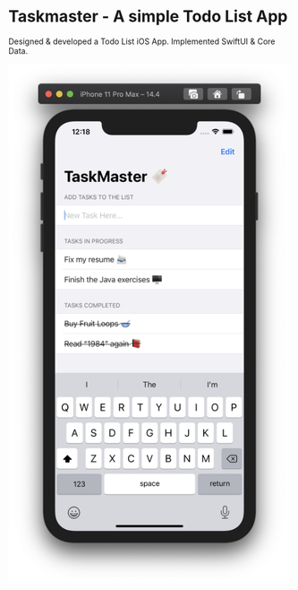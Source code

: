 # Taskmaster - A simple Todo List App

Designed & developed a Todo List iOS App. Implemented SwiftUI & Core Data.

![Screenshot](capture.png)
